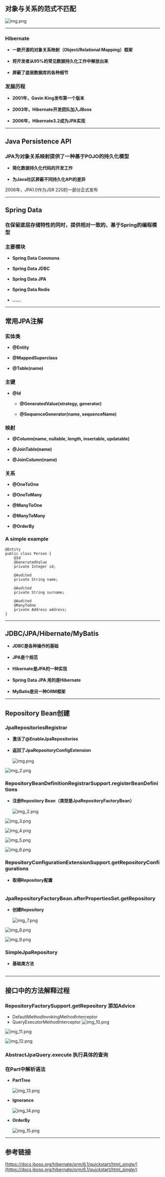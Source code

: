 ## 对象与关系的范式不匹配
![img.png](/images/img.png)

***

### Hibernate
* **一款开源的对象关系映射（Object/Relational Mapping）框架**<br><br/>
* **将开发者从95%的常见数据持久化工作中解放出来**<br><br/>
* **屏蔽了底层数据库的各种细节**

### 发展历程
* **2001年，Gavin King发布第一个版本**<br><br/>
* **2003年，Hibernate开发团队加入JBoss**<br><br/>
* **2006年，Hibernate3.2成为JPA实现**

***

## Java Persistence API
### JPA为对象关系映射提供了一种基于POJO的持久化模型
* **简化数据持久化代码的开发工作**<br><br/>
* **为Java社区屏蔽不同持久化API的差异**

2006年，JPA1.0作为JSR 220的一部分正式发布

***

## Spring Data
### 在保留底层存储特性的同时，提供相对一致的、基于Spring的编程模型
### 主要模块
* **Spring Data Commons**<br><br/>
* **Spring Data JDBC**<br><br/>
* **Spring Data JPA**<br><br/>
* **Spring Data Redis**<br><br/>
* **......**

***

## 常用JPA注解
### 实体类
* **@Entity**<br><br/>
* **@MappedSuperclass**<br><br/>
* **@Table(name)**

### 主键
* **@Id**<br><br/>
  * **@GeneratedValue(strategy, generator)**<br><br/>
  * **@SequenceGenerator(name, sequenceName)**

### 映射
* **@Column(name, nullable, length, insertable, updatable)**<br><br/>
* **@JoinTable(name)**<br><br/>
* **@JoinColumn(name)**

### 关系
* **@OneToOne**<br><br/>
* **@OneToMany**<br><br/>
* **@ManyToOne**<br><br/>
* **@ManyToMany**<br><br/>
* **@OrderBy**

### A simple example
```
@Entity
public class Person {
    @Id
    @GeneratedValue
    private Integer id;

    @Audited
    private String name;

    @Audited
    private String surname;

    @Audited
    @ManyToOne
    private Address address;
}
```

***

## JDBC/JPA/Hibernate/MyBatis
* **JDBC是各种操作的基础**<br><br/>
* **JPA是个规范**<br><br/>
* **Hibernate是JPA的一种实现**<br><br/>
* **Spring Data JPA 用的是Hibernate**<br><br/>
* **MyBatis是另一种ORM框架**

***

## Repository Bean创建
### JpaRepositoriesRegistrar
* **激活了@EnableJpaRepositories**<br><br/>
* **返回了JpaRepositoryConfigExtension**<br><br/>
![img.png](images/img_0.png)

![img_2.png](images/img_1.png)



### RepositoryBeanDefinitionRegistrarSupport.registerBeanDefinitions
* **注册Repository Bean（类型是JpaRepositoryFactoryBean）**<br><br/>
![img_2.png](images/img_2.png)

![img_3.png](images/img_3.png)

![img_4.png](images/img_4.png)

![img_5.png](images/img_5.png)

![img_6.png](images/img_6.png)

### RepositoryConfigurationExtensionSupport.getRepositoryConfigurations
* **取得Repository配置**<br><br/>

### JpaRepositoryFactoryBean.afterPropertiesSet.getRepository
* **创建Repository**<br><br/>
![img_7.png](images/img_7.png)

![img_8.png](images/img_8.png)

![img_9.png](images/img_9.png)

### SimpleJpaRepository
* **基础类方法**<br><br/>

***

## 接口中的方法解释过程
### RepositoryFactorySupport.getRepository 添加Advice
* DefaultMethodInvokingMethodInterceptor
* QueryExecutorMethodInterceptor
![img_10.png](images/img_10.png)

![img_11.png](images/img_11.png)

![img_12.png](images/img_12.png)

### AbstractJpaQuery.execute 执行具体的查询


### 在Part中解析语法
* **PartTree**<br><br/>
![img_13.png](images/img_13.png)

* **Ignorance**<br><br/>
![img_14.png](images/img_14.png)

* **OrderBy**<br><br/>
![img_15.png](images/img_15.png)


***


## 参考链接
[https://docs.jboss.org/hibernate/orm/6.1/quickstart/html_single/](https://docs.jboss.org/hibernate/orm/6.1/quickstart/html_single/)